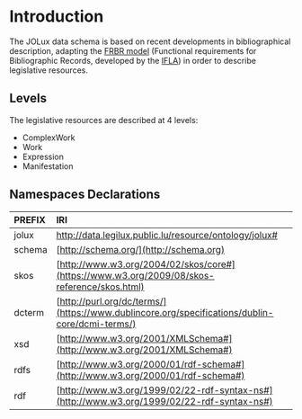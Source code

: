# Introduction

 The JOLux data schema is based on recent developments in bibliographical description, adapting the [FRBR model](https://repository.ifla.org/handle/123456789/811) (Functional requirements for Bibliographic Records, developed by the [IFLA](https://www.ifla.org/)) in order to describe legislative resources.

## Levels

The legislative resources are described at 4 levels:

- ComplexWork
- Work
- Expression
- Manifestation

## Namespaces Declarations

| PREFIX | IRI |
| :--- | :--- |
| jolux | http://data.legilux.public.lu/resource/ontology/jolux# |
| schema | [http://schema.org/](http://schema.org) |
| skos | [http://www.w3.org/2004/02/skos/core#](https://www.w3.org/2009/08/skos-reference/skos.html) |
| dcterm | [http://purl.org/dc/terms/](https://www.dublincore.org/specifications/dublin-core/dcmi-terms/) |
| xsd | [http://www.w3.org/2001/XMLSchema#](http://www.w3.org/2001/XMLSchema#) |
| rdfs | [http://www.w3.org/2000/01/rdf-schema#](http://www.w3.org/2000/01/rdf-schema#) |
| rdf | [http://www.w3.org/1999/02/22-rdf-syntax-ns#](http://www.w3.org/1999/02/22-rdf-syntax-ns#) |
